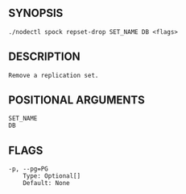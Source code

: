 ## SYNOPSIS
    ./nodectl spock repset-drop SET_NAME DB <flags>
 
## DESCRIPTION
    Remove a replication set.
 
## POSITIONAL ARGUMENTS
    SET_NAME
    DB
 
## FLAGS
    -p, --pg=PG
        Type: Optional[]
        Default: None
